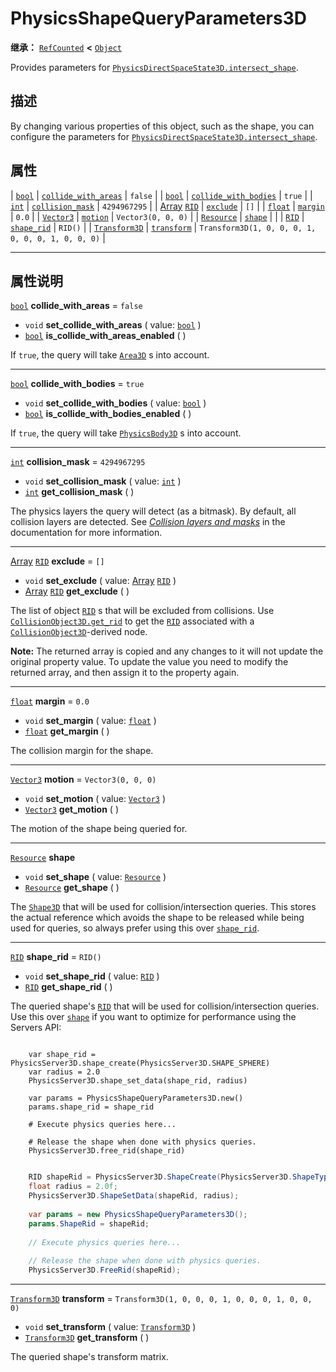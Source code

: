 <!-- ⚠ 请勿编辑本文件 ⚠ -->
<!-- 本文档使用脚本从 WeDot 引擎源码仓库生成。 -->
<!-- 生成脚本：https://github.com/WeDot-Engine/WeDot/tree/4.3/doc/tools/make_md.py； -->
<!-- 原文件：https://github.com/WeDot-Engine/WeDot/tree/4.3/doc/classes/PhysicsShapeQueryParameters3D.xml。 -->

<div id="_class_physicsshapequeryparameters3d"></div>

# PhysicsShapeQueryParameters3D

**继承：** [`RefCounted`](class_refcounted.md) **<** [`Object`](class_object.md)

Provides parameters for [`PhysicsDirectSpaceState3D.intersect_shape`](#class_physicsdirectspacestate3d_method_intersect_shape).

## 描述

By changing various properties of this object, such as the shape, you can configure the parameters for [`PhysicsDirectSpaceState3D.intersect_shape`](#class_physicsdirectspacestate3d_method_intersect_shape).

## 属性

| [`bool`](class_bool.md)                       | [`collide_with_areas`](#class_physicsshapequeryparameters3d_property_collide_with_areas)   | ``false``                                           |
| [`bool`](class_bool.md)                       | [`collide_with_bodies`](#class_physicsshapequeryparameters3d_property_collide_with_bodies) | ``true``                                            |
| [`int`](class_int.md)                         | [`collision_mask`](#class_physicsshapequeryparameters3d_property_collision_mask)           | ``4294967295``                                      |
| [Array](class_array.md) [`RID`](class_rid.md) | [`exclude`](#class_physicsshapequeryparameters3d_property_exclude)                         | ``[]``                                              |
| [`float`](class_float.md)                     | [`margin`](#class_physicsshapequeryparameters3d_property_margin)                           | ``0.0``                                             |
| [`Vector3`](class_vector3.md)                 | [`motion`](#class_physicsshapequeryparameters3d_property_motion)                           | ``Vector3(0, 0, 0)``                                |
| [`Resource`](class_resource.md)               | [`shape`](#class_physicsshapequeryparameters3d_property_shape)                             |                                                     |
| [`RID`](class_rid.md)                         | [`shape_rid`](#class_physicsshapequeryparameters3d_property_shape_rid)                     | ``RID()``                                           |
| [`Transform3D`](class_transform3d.md)         | [`transform`](#class_physicsshapequeryparameters3d_property_transform)                     | ``Transform3D(1, 0, 0, 0, 1, 0, 0, 0, 1, 0, 0, 0)`` |

<!-- rst-class:: classref-section-separator -->

---

## 属性说明

<div id="_class_physicsshapequeryparameters3d_property_collide_with_areas"></div>

[`bool`](class_bool.md) **collide_with_areas** = ``false`` <div id="class_physicsshapequeryparameters3d_property_collide_with_areas"></div>

- `void` **set_collide_with_areas** ( value: [`bool`](class_bool.md) )
- [`bool`](class_bool.md) **is_collide_with_areas_enabled** ( )

If `true`, the query will take [`Area3D`](class_area3d.md) s into account.

<!-- rst-class:: classref-item-separator -->

---

<div id="_class_physicsshapequeryparameters3d_property_collide_with_bodies"></div>

[`bool`](class_bool.md) **collide_with_bodies** = ``true`` <div id="class_physicsshapequeryparameters3d_property_collide_with_bodies"></div>

- `void` **set_collide_with_bodies** ( value: [`bool`](class_bool.md) )
- [`bool`](class_bool.md) **is_collide_with_bodies_enabled** ( )

If `true`, the query will take [`PhysicsBody3D`](class_physicsbody3d.md) s into account.

<!-- rst-class:: classref-item-separator -->

---

<div id="_class_physicsshapequeryparameters3d_property_collision_mask"></div>

[`int`](class_int.md) **collision_mask** = ``4294967295`` <div id="class_physicsshapequeryparameters3d_property_collision_mask"></div>

- `void` **set_collision_mask** ( value: [`int`](class_int.md) )
- [`int`](class_int.md) **get_collision_mask** ( )

The physics layers the query will detect (as a bitmask). By default, all collision layers are detected. See [*Collision layers and masks*](../tutorials/physics/physics_introduction.md#collision-layers-and-masks) in the documentation for more information.

<!-- rst-class:: classref-item-separator -->

---

<div id="_class_physicsshapequeryparameters3d_property_exclude"></div>

[Array](class_array.md) [`RID`](class_rid.md) **exclude** = ``[]`` <div id="class_physicsshapequeryparameters3d_property_exclude"></div>

- `void` **set_exclude** ( value: [Array](class_array.md) [`RID`](class_rid.md) )
- [Array](class_array.md) [`RID`](class_rid.md) **get_exclude** ( )

The list of object [`RID`](class_rid.md) s that will be excluded from collisions. Use [`CollisionObject3D.get_rid`](#class_collisionobject3d_method_get_rid) to get the [`RID`](class_rid.md) associated with a [`CollisionObject3D`](class_collisionobject3d.md)-derived node.

 **Note:** The returned array is copied and any changes to it will not update the original property value. To update the value you need to modify the returned array, and then assign it to the property again.

<!-- rst-class:: classref-item-separator -->

---

<div id="_class_physicsshapequeryparameters3d_property_margin"></div>

[`float`](class_float.md) **margin** = ``0.0`` <div id="class_physicsshapequeryparameters3d_property_margin"></div>

- `void` **set_margin** ( value: [`float`](class_float.md) )
- [`float`](class_float.md) **get_margin** ( )

The collision margin for the shape.

<!-- rst-class:: classref-item-separator -->

---

<div id="_class_physicsshapequeryparameters3d_property_motion"></div>

[`Vector3`](class_vector3.md) **motion** = ``Vector3(0, 0, 0)`` <div id="class_physicsshapequeryparameters3d_property_motion"></div>

- `void` **set_motion** ( value: [`Vector3`](class_vector3.md) )
- [`Vector3`](class_vector3.md) **get_motion** ( )

The motion of the shape being queried for.

<!-- rst-class:: classref-item-separator -->

---

<div id="_class_physicsshapequeryparameters3d_property_shape"></div>

[`Resource`](class_resource.md) **shape** <div id="class_physicsshapequeryparameters3d_property_shape"></div>

- `void` **set_shape** ( value: [`Resource`](class_resource.md) )
- [`Resource`](class_resource.md) **get_shape** ( )

The [`Shape3D`](class_shape3d.md) that will be used for collision/intersection queries. This stores the actual reference which avoids the shape to be released while being used for queries, so always prefer using this over [`shape_rid`](#class_physicsshapequeryparameters3d_property_shape_rid).

<!-- rst-class:: classref-item-separator -->

---

<div id="_class_physicsshapequeryparameters3d_property_shape_rid"></div>

[`RID`](class_rid.md) **shape_rid** = ``RID()`` <div id="class_physicsshapequeryparameters3d_property_shape_rid"></div>

- `void` **set_shape_rid** ( value: [`RID`](class_rid.md) )
- [`RID`](class_rid.md) **get_shape_rid** ( )

The queried shape's [`RID`](class_rid.md) that will be used for collision/intersection queries. Use this over [`shape`](#class_physicsshapequeryparameters3d_property_shape) if you want to optimize for performance using the Servers API:



```gdscript

    var shape_rid = PhysicsServer3D.shape_create(PhysicsServer3D.SHAPE_SPHERE)
    var radius = 2.0
    PhysicsServer3D.shape_set_data(shape_rid, radius)
    
    var params = PhysicsShapeQueryParameters3D.new()
    params.shape_rid = shape_rid
    
    # Execute physics queries here...
    
    # Release the shape when done with physics queries.
    PhysicsServer3D.free_rid(shape_rid)
```

```csharp

    RID shapeRid = PhysicsServer3D.ShapeCreate(PhysicsServer3D.ShapeType.Sphere);
    float radius = 2.0f;
    PhysicsServer3D.ShapeSetData(shapeRid, radius);
    
    var params = new PhysicsShapeQueryParameters3D();
    params.ShapeRid = shapeRid;
    
    // Execute physics queries here...
    
    // Release the shape when done with physics queries.
    PhysicsServer3D.FreeRid(shapeRid);
```







<!-- rst-class:: classref-item-separator -->

---

<div id="_class_physicsshapequeryparameters3d_property_transform"></div>

[`Transform3D`](class_transform3d.md) **transform** = ``Transform3D(1, 0, 0, 0, 1, 0, 0, 0, 1, 0, 0, 0)`` <div id="class_physicsshapequeryparameters3d_property_transform"></div>

- `void` **set_transform** ( value: [`Transform3D`](class_transform3d.md) )
- [`Transform3D`](class_transform3d.md) **get_transform** ( )

The queried shape's transform matrix.

[^virtual]: 本方法通常需要用户覆盖才能生效。
[^const]: 本方法无副作用，不会修改该实例的任何成员变量。
[^vararg]: 本方法除了能接受在此处描述的参数外，还能够继续接受任意数量的参数。
[^constructor]: 本方法用于构造某个类型。
[^static]: 调用本方法无需实例，可直接使用类名进行调用。
[^operator]: 本方法描述的是使用本类型作为左操作数的有效运算符。
[^bitfield]: 这个值是由下列位标志构成位掩码的整数。
[^void]: 无返回值。
